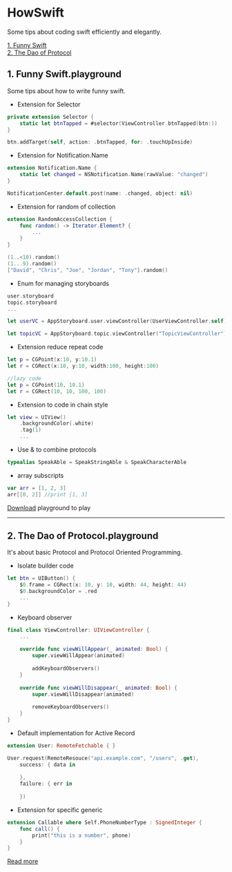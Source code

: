 # HowSwift
Some tips about coding swift efficiently and elegantly.

[1. Funny Swift](#1-funny-swiftplayground)	
[2. The Dao of Protocol](#2-the-dao-of-protocolplayground)

## 1. Funny Swift.playground
Some tips about how to write funny swift.

* Extension for Selector
```swift
private extension Selector {
    static let btnTapped = #selector(ViewController.btnTapped(btn:))
}

btn.addTarget(self, action: .btnTapped, for: .touchUpInside)
```

* Extension for Notification.Name
```swift
extension Notification.Name {
    static let changed = NSNotification.Name(rawValue: "changed")
}

NotificationCenter.default.post(name: .changed, object: nil)
```

* Extension for random of collection

```swift
extension RandomAccessCollection {
    func random() -> Iterator.Element? {
        ...
    }
}

(1..<10).random()
(1...9).random()
["David", "Chris", "Joe", "Jordan", "Tony"].random()
```
* Enum for managing storyboards

```swift
user.storyboard
topic.storyboard
...

let userVC = AppStoryboard.user.viewController(UserViewController.self)

let topicVC = AppStoryboard.topic.viewController("TopicViewController")
```

* Extension reduce repeat code

```swift
let p = CGPoint(x:10, y:10.1)
let r = CGRect(x:10, y:10, width:100, height:100)

//lazy code
let p = CGPoint(10, 10.1)
let r = CGRect(10, 10, 100, 100)
```

* Extension to code in chain style

```swift
let view = UIView()
    .backgroundColor(.white)
    .tag(1)
    ...
```

* Use & to combine protocols

```swift
typealias SpeakAble = SpeakStringAble & SpeakCharacterAble
```

* array subscripts

```swift
var arr = [1, 2, 3]
arr[[0, 2]] //print [1, 3]
```

[Download](https://github.com/TonnyTao/HowSwift/archive/master.zip) playground to play

---
## 2. The Dao of Protocol.playground
It's about basic Protocol and Protocol Oriented Programming.

* Isolate builder code

```swift
let btn = UIButton() {
    $0.frame = CGRect(x: 10, y: 10, width: 44, height: 44)
    $0.backgroundColor = .red
    ...
}
```

* Keyboard observer

```swift
final class ViewController: UIViewController {
    ...
    
    override func viewWillAppear(_ animated: Bool) {
        super.viewWillAppear(animated)
        
        addKeyboardObservers()
    }
    
    override func viewWillDisappear(_ animated: Bool) {
        super.viewWillDisappear(animated)
        
        removeKeyboardObservers()
    }
}
```

* Default implementation for Active Record

```swift
extension User: RemoteFetchable { }

User.request(RemoteResouce("api.example.com", "/users", .get),
    success: { data in
        
    },
    failure: { err in
        
    })
```

* Extension for specific generic

```swift
extension Callable where Self.PhoneNumberType : SignedInteger {
    func call() {
        print("this is a number", phone)
    }
}
```

[Read more](TheDaoOfProtocol/README.md)

